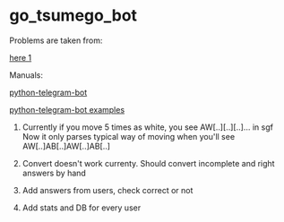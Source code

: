 # go_tsumego_bot

Problems are taken from:

[here 1](https://www.reddit.com/r/baduk/comments/haixlq/go_materials_for_lifetime_study/)

Manuals:

[python-telegram-bot](https://python-telegram-bot.readthedocs.io/en/stable/)

[python-telegram-bot examples](https://github.com/python-telegram-bot/python-telegram-bot/tree/master/examples)

1) Currently if you move 5 times as white, you see AW[..][..][..]... in sgf
   Now it only parses typical way of moving when you'll see AW[..]AB[..]AW[..]AB[..]

2) Convert doesn't work currenty. Should convert incomplete and right answers by hand
3) Add answers from users, check correct or not
4) Add stats and DB for every user

